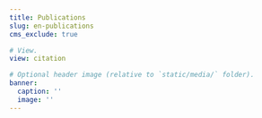 ```yaml
---
title: Publications
slug: en-publications
cms_exclude: true

# View.
view: citation

# Optional header image (relative to `static/media/` folder).
banner:
  caption: ''
  image: ''
---
```

